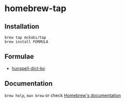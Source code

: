 # homebrew-tap

## Installation

```
brew tap mckabi/tap
brew install FORMULA
```

## Formulae

* [hunspell-dict-ko](Formula/hunspell-dict-ko.rb)

## Documentation

`brew help`, `man brew` or check [Homebrew's documentation](https://docs.brew.sh/)
